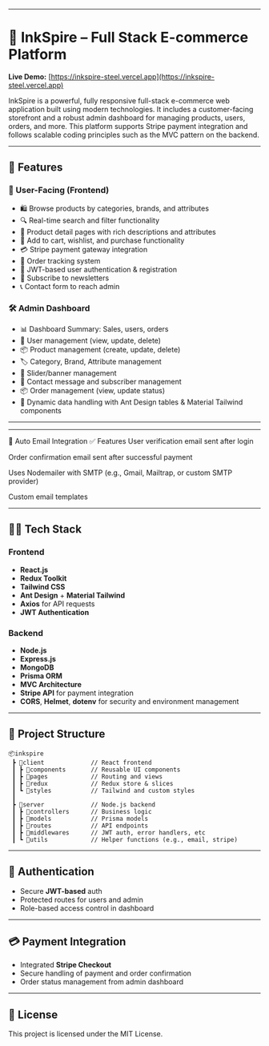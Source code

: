 
---

# 🛒 InkSpire – Full Stack E-commerce Platform


**Live Demo:** [https://inkspire-steel.vercel.app](https://inkspire-steel.vercel.app)

InkSpire is a powerful, fully responsive full-stack e-commerce web application built using modern technologies. It includes a customer-facing storefront and a robust admin dashboard for managing products, users, orders, and more. This platform supports Stripe payment integration and follows scalable coding principles such as the MVC pattern on the backend.

---

## 🚀 Features

### 👥 User-Facing (Frontend)

* 🛍️ Browse products by categories, brands, and attributes
* 🔍 Real-time search and filter functionality
* 🧾 Product detail pages with rich descriptions and attributes
* 🛒 Add to cart, wishlist, and purchase functionality
* 💳 Stripe payment gateway integration
* 🚚 Order tracking system
* 🔐 JWT-based user authentication & registration
* 📧 Subscribe to newsletters
* 📞 Contact form to reach admin

### 🛠 Admin Dashboard

* 📊 Dashboard Summary: Sales, users, orders
* 👤 User management (view, update, delete)
* 📦 Product management (create, update, delete)
* 🏷️ Category, Brand, Attribute management
* 📸 Slider/banner management
* 📨 Contact message and subscriber management
* 📦 Order management (view, update status)
* 🧾 Dynamic data handling with Ant Design tables & Material Tailwind components

---

---
📧 Auto Email Integration
✅ Features
User verification email sent after login

Order confirmation email sent after successful payment

Uses Nodemailer with SMTP (e.g., Gmail, Mailtrap, or custom SMTP provider)

Custom email templates

---

## 🧑‍💻 Tech Stack

### Frontend

* **React.js**
* **Redux Toolkit**
* **Tailwind CSS**
* **Ant Design** + **Material Tailwind**
* **Axios** for API requests
* **JWT Authentication**

### Backend

* **Node.js**
* **Express.js**
* **MongoDB**
* **Prisma ORM**
* **MVC Architecture**
* **Stripe API** for payment integration
* **CORS**, **Helmet**, **dotenv** for security and environment management

---

## 📁 Project Structure

```
📦inkspire
 ┣ 📂client             // React frontend
 ┃ ┣ 📂components       // Reusable UI components
 ┃ ┣ 📂pages            // Routing and views
 ┃ ┣ 📂redux            // Redux store & slices
 ┃ ┗ 📂styles           // Tailwind and custom styles
 ┃
 ┣ 📂server             // Node.js backend
 ┃ ┣ 📂controllers      // Business logic
 ┃ ┣ 📂models           // Prisma models
 ┃ ┣ 📂routes           // API endpoints
 ┃ ┣ 📂middlewares      // JWT auth, error handlers, etc
 ┃ ┗ 📂utils            // Helper functions (e.g., email, stripe)
```

---

## 🔐 Authentication

* Secure **JWT-based** auth
* Protected routes for users and admin
* Role-based access control in dashboard

---

## 💳 Payment Integration

* Integrated **Stripe Checkout**
* Secure handling of payment and order confirmation
* Order status management from admin dashboard

---


## 📝 License

This project is licensed under the MIT License.

